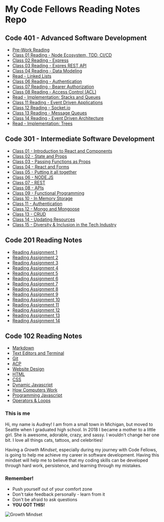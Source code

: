 # My Code Fellows Reading Notes Repo

## Code 401 - Advanced Software Development

- [Pre-Work Reading](Code401notes/pre-work-reading.md)
- [Class 01 Reading - Node Ecosystem, TDD, CI/CD](Code401notes/class01.md)
- [Class 02 Reading - Express](Code401notes/class02-express.md)
- [Class 03 Reading - Expres REST API](Code401notes/class03-express-rest-api.md)
- [Class 04 Reading - Data Modeling](Code401notes/class04-data-modeling.md)
- [Read - Linked Lists](Code401notes/read-linked-lists.md)
- [Class 06 Reading - Authentication](Code401notes/class06-authentication.md)
- [Class 07 Reading - Bearer Authorization](Code401notes/class07-bearer-authorization.md)
- [Class 08 Reading - Access Control (ACL)](Code401notes/class08-access-control.md)
- [Read - Implementation: Stacks and Queues](Code401notes/read-stacks-queues.md)
- [Class 11 Reading - Event Driven Applications](Code401notes/class11-event-driven-applications.md)
- [Class 12 Reading - Socket.io](Code401notes/class12-socketio.md)
- [Class 13 Reading - Message Queues](Code401notes/class13-message-queues.md)
- [Class 14 Reading - Event Driven Architecture](Code401notes/class14-event-driven-architecture.md)
- [Read - Implementation: Trees](Code401notes/read-trees.md)

## Code 301 - Intermediate Software Development

- [Class 01 - Introduction to React and Components](Code301notes/class01-react-intro.md)
- [Class 02 - State and Props](Code301notes/class02-state-props.md)
- [Class 03 - Passing Functions as Props](Code301notes/class03-function-props.md)
- [Class 04 - React and Forms](Code301notes/class04-react-forms.md)
- [Class 05 - Putting it all together](Code301notes/class05-all-together.md)
- [Class 06 - NODE.JS](Code301notes/class06-nodejs.md)
- [Class 07 - REST](Code301notes/class07-rest.md)
- [Class 08 - APIs](Code301notes/class08-apis.md)
- [Class 09 - Functional Programming](Code301notes/class09-functional-programming.md)
- [Class 10 - In Memory Storage](Code301notes/class10-memory-storage.md)
- [Class 11 - Authentication](Code301notes/class11-authentication.md)
- [Class 12 - Mongo and Mongoose](Code301notes/class12-mongo-mongoose.md)
- [Class 13 - CRUD](Code301notes/class13-crud.md)
- [Class 14 - Updating Resources](Code301notes/class14-updating-resources.md)
- [Class 15 - Diversity & Inclusion in the Tech Industry](Code301notes/class15-diversity-inclusion.md)


## Code 201 Reading Notes

- [Reading Assignment 1](Code201notes/class-01.md)
- [Reading Assignment 2](Code201notes/class-02.md)
- [Reading Assignment 3](Code201notes/class-03.md)
- [Reading Assignment 4](Code201notes/class-04.md)
- [Reading Assignment 5](Code201notes/class-05.md)
- [Reading Assignment 6](Code201notes/class-06.md)
- [Reading Assignment 7](Code201notes/class-07.md)
- [Reading Assignment 8](Code201notes/class-08.md)
- [Reading Assignment 9](Code201notes/class-09.md)
- [Reading Assignment 10](Code201notes/class-10.md)
- [Reading Assignment 11](Code201notes/class-11.md)
- [Reading Assignment 12](Code201notes/class-12.md)
- [Reading Assignment 13](Code201notes/class-13.md)
- [Reading Assignment 14](Code201notes/class-14.md)

## Code 102 Reading Notes

- [Markdown](Code102notes/learning-markdown.md)  
- [Text Editors and Terminal](Code102notes/learning-text-editors-terminal.md)
- [Git](Code102notes/git.md)
- [ACP](Code102notes/acp.md)
- [Website Design](Code102notes/website-design.md)
- [HTML](Code102notes/html.md)
- [CSS](Code102notes/css.md)
- [Dynamic Javascript](Code102notes/dynamic-javascript.md)
- [How Computers Work](Code102notes/how-computers-work.md)
- [Programming Javascript](Code102notes/programming-javascript.md)
- [Operators & Loops](Code102notes/operators-loops.md)
 


### This is me   

Hi, my name is Audrey! I am from a small town in Michigan, but moved to Seattle when I graduated high school.  In 2018 I became a mother to a little girl. She is awesome, adorable, crazy, and sassy. I wouldn't change her one bit.  I love all things cats, tattoos, and celebrities!

Having a *Growth Mindset*, especially during my journey with Code Fellows, is going to help me achieve my career in software development. Having this mindset will help me to believe that my coding skills can be developed through hard work, persistence, and learning through my mistakes. 


### Remember!
 - Push yourself out of your comfort zone
 - Don't take feedback personally - learn from it 
 - Don't be afraid to ask questions 
 - **YOU GOT THIS!**

![Growth Mindset](https://www.mvisd.com/cms/lib/TX02216263/Centricity/Domain/1042/brain-teasers-compressor.png)
